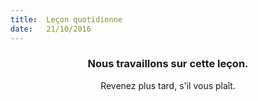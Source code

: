 ```yaml
---
title:  Leçon quotidienne
date:   21/10/2016
---
```


### <center>Nous travaillons sur cette leçon.</center>
<center>Revenez plus tard, s'il vous plaît.</center>